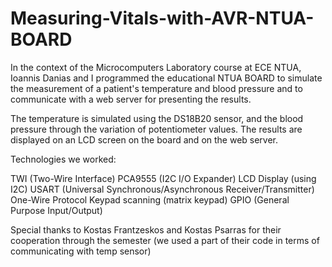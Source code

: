 # Measuring-Vitals-with-AVR-NTUA-BOARD

In the context of the Microcomputers Laboratory course at ECE NTUA, Ioannis Danias and I programmed the educational NTUA BOARD to simulate the measurement of a patient's temperature and blood pressure and to communicate with a web server for presenting the results.

The temperature is simulated using the DS18B20 sensor, and the blood pressure through the variation of potentiometer values. The results are displayed on an LCD screen on the board and on the web server.

Technologies we worked:

TWI (Two-Wire Interface)
PCA9555 (I2C I/O Expander)
LCD Display (using I2C)
USART (Universal Synchronous/Asynchronous Receiver/Transmitter)
One-Wire Protocol
Keypad scanning (matrix keypad)
GPIO (General Purpose Input/Output)

Special thanks to Kostas Frantzeskos and Kostas Psarras for their cooperation through the semester (we used a part of their code in terms of communicating with temp sensor)
